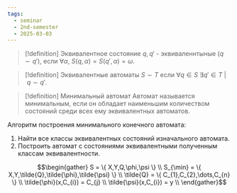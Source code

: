 ```yaml
---
tags:
  - seminar
  - 2nd-semester
  - 2025-03-03
---
```


> [!definition] Эквивалентное состояние
> $q, q'$ - эквиваленнтыные ($q \sim q'$), если $\forall\alpha, \ S(q,\alpha) = S(q',\alpha) = \omega$.

> [!definition] Эквивалентные автоматы
> $S \sim T$ если $\forall q \in S \ \exists q'\in T\ | \ q\sim q'$.

> [!definition] Минимальный автомат
> Автомат называется минимальным, если он обладает наименьшим количеством состояний среди всех ему эквивалентных автоматов.

Алгоритм построения минимального конечного автомата:

1. Найти все классы эквивалентных состояний изначального автомата.
2. Построить автомат с состояниями эквивалентными полученным классам эквивалентности.

$$\begin{gather}
S = \{ X,Y,Q,\phi,\psi \} \\
S_{\min} = \{ X,Y,\tilde{Q},\tilde{\phi},\tilde{\psi} \} \\
\tilde{Q} = \{ C_{1},C_{2},\dots,C_{n} \} \\
\tilde{\phi}(x,C_{i}) = C_{j} \\
\tilde{\psi}(x,C_{i}) = y \\
\end{gather}$$

